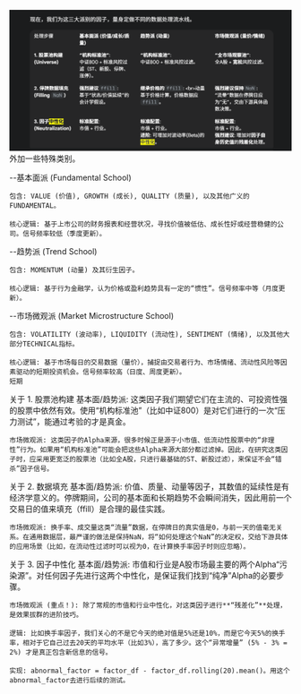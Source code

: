 ![img.png](img.png)
外加一些特殊类别。

--基本面派 (Fundamental School)

    包含: VALUE (价值), GROWTH (成长), QUALITY (质量), 以及其他广义的FUNDAMENTAL。

    核心逻辑: 基于上市公司的财务报表和经营状况，寻找价值被低估、成长性好或经营稳健的公司。信号频率较低（季度更新）。
    
--趋势派 (Trend School)

    包含: MOMENTUM (动量) 及其衍生因子。

    核心逻辑: 基于行为金融学，认为价格或盈利趋势具有一定的“惯性”。信号频率中等（月度更新）。
    
--市场微观派 (Market Microstructure School)

    包含: VOLATILITY (波动率), LIQUIDITY (流动性), SENTIMENT (情绪), 以及其他大部分TECHNICAL指标。

    核心逻辑: 基于市场每日的交易数据（量价），捕捉由交易者行为、市场情绪、流动性风险等因素驱动的短期投资机会。信号频率较高（日度、周度更新）。
    短期


关于 1. 股票池构建
    基本面/趋势派: 这类因子我们期望它们在主流的、可投资性强的股票中依然有效。使用“机构标准池”（比如中证800）是对它们进行的一次“压力测试”，能通过考验的才是真金。
    
    市场微观派: 这类因子的Alpha来源，很多时候正是源于小市值、低流动性股票中的“非理性”行为。如果用“机构标准池”可能会把这些Alpha来源大部分都过滤掉。因此，在研究这类因子时，应采用更宽泛的股票池（比如全A股，只进行最基础的ST、新股过滤），来保证不会“错杀”因子信号。

关于 2. 数据填充
    基本面/趋势派: 价值、质量、动量等因子，其数值的延续性是有经济学意义的。停牌期间，公司的基本面和长期趋势不会瞬间消失，因此用前一个交易日的值来填充（ffill）是合理的最佳实践。
    
    市场微观派: 换手率、成交量这类“流量”数据，在停牌日的真实值是0，与前一天的值毫无关系。在通用数据层，最严谨的做法是保持NaN，将“如何处理这个NaN”的决定权，交给下游具体的应用场景（比如，在流动性过滤时可以视为0，在计算换手率因子时则应忽略）。

关于 3. 因子中性化
    基本面/趋势派: 市值和行业是A股市场最主要的两个Alpha“污染源”。对任何因子先进行这两个中性化，是保证我们找到“纯净”Alpha的必要步骤。
    
    市场微观派 (重点！): 除了常规的市值和行业中性化，对这类因子进行**“残差化”**处理，是效果拔群的进阶技巧。
    
    逻辑: 比如换手率因子，我们关心的不是它今天的绝对值是5%还是10%，而是它今天5%的换手率，相对于它自己过去20天的平均水平（比如3%），高了多少。这个“异常增量” (5% - 3% = 2%) 才是真正包含新信息的信号。

    实现: abnormal_factor = factor_df - factor_df.rolling(20).mean()。用这个abnormal_factor去进行后续的测试。

 